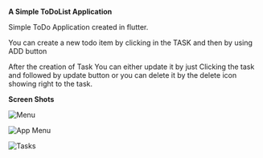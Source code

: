 **A Simple ToDoList Application**

Simple ToDo Application created in flutter.

You can create a new todo item by clicking in the TASK and then by using ADD button


After the creation of Task You can either update it by just Clicking the task and followed by update button or you can delete it by the delete icon showing right to the task.


**Screen Shots**

![Menu](https://i.ibb.co/8bYbZkK/photo-2021-04-22-09-10-48.jpg)

![App Menu](https://i.ibb.co/fpVnzkh/photo-2021-04-22-09-10-50.jpg)

![Tasks](https://i.ibb.co/nPkHNBM/photo-2021-04-22-09-10-52.jpg)
